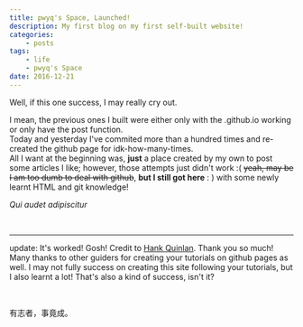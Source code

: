 ```yaml
---
title: pwyq's Space, Launched!
description: My first blog on my first self-built website!
categories:
    - posts
tags:
    - life
    - pwyq's Space
date: 2016-12-21
---
```


<p>Well, if this one success, I may really cry out. <p>
I mean, the previous ones I built were either only with the .github.io working or only have the post function.<br>
Today and yesterday I've commited more than a hundred times and re-created the github page for idk-how-many-times.<br>
All I want at the beginning was, <strong>just</strong> a place created by my own to post some articles I like; however, those attempts just didn't work :( <del>yeah, may be I am too dumb to deal with github</del>, <strong>but I still got here</strong> : ) with some newly learnt HTML and git knowledge!<br></p>

<quote><i>Qui audet adipiscitur</i></quote>

<br>
<hr>

<p>update: It's worked! Gosh! Credit to <a href="http://jmcglone.com/guides/github-pages/">Hank Quinlan</a>. Thank you so much!
Many thanks to other guiders for creating your tutorials on github pages as well. I may not fully success on creating this site following your tutorials, but I also learnt a lot! That's also a kind of success, isn't it?</p>
<br>

<p>有志者，事竟成。</p>
